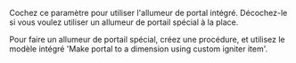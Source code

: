 Cochez ce paramètre pour utiliser l'allumeur de portal intégré. Décochez-le si vous voulez utiliser un allumeur de portail spécial à la place.

Pour faire un allumeur de portail spécial, créez une procédure, et utilisez le modèle intégré 'Make portal to a dimension using custom igniter item'.